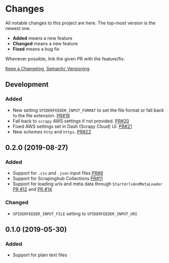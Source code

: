 # Changes

All notable changes to this project are here.
The top-most version is the newest one.

* **Added** means a new feature
* **Changed** means a new feature
* **Fixed** means a bug fix

Whenever possible, link the given PR with the feature/fix.

[Keep a Changelog](https://keepachangelog.com/en/1.0.0/), [Semantic Versioning](https://semver.org/spec/v2.0.0.html).

## Development

### Added

* New setting `SPIDERFEEDER_INPUT_FORMAT` to set the file format or fall back to the file extension. [PR#18](https://github.com/ejulio/spider-feeder/pull/18)
* Fall back to `scrapy` AWS settings if not provided. [PR#20](https://github.com/ejulio/spider-feeder/pull/20)
* Fixed AWS settings set in Dash (Scrapy Cloud) UI. [PR#21](https://github.com/ejulio/spider-feeder/pull/21)
* New _schemes_ `http` and `https`. [PR#22](https://github.com/ejulio/spider-feeder/pull/22)

## 0.2.0 (2019-08-27)

### Added

* Support for `.csv` and `.json` input files [PR#8](https://github.com/ejulio/spider-feeder/pull/8)
* Support for Scrapinghub Collections [PR#11](https://github.com/ejulio/spider-feeder/pull/11)
* Support for loading urls and meta data through `StartUrlsAndMetaLoader` [PR #12](https://github.com/ejulio/spider-feeder/pull/12) and [PR #14](https://github.com/ejulio/spider-feeder/pull/14)

### Changed

* `SPIDERFEEDER_INPUT_FILE` setting to `SPIDERFEEDER_INPUT_URI`

## 0.1.0 (2019-05-30)

### Added

* Support for plain text files

